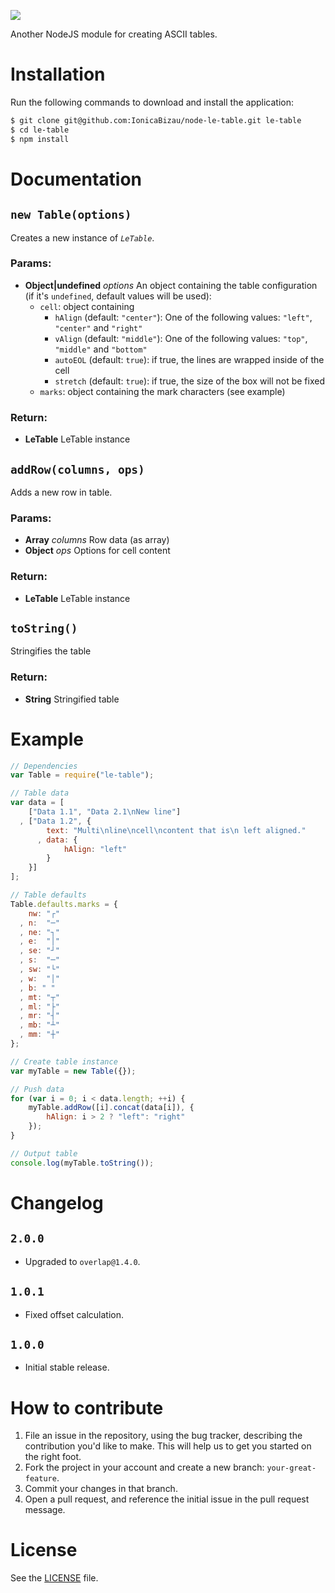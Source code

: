![](http://i.imgur.com/BKXaFAa.png)

Another NodeJS module for creating ASCII tables.

# Installation
Run the following commands to download and install the application:

```sh
$ git clone git@github.com:IonicaBizau/node-le-table.git le-table
$ cd le-table
$ npm install
```

# Documentation
## `new Table(options)`
Creates a new instance of *`LeTable`*.

### Params:
* **Object|undefined** *options* An object containing the table configuration (if it's `undefined`, default values will be used):
  - `cell`: object containing
    - `hAlign` (default: `"center"`): One of the following values: `"left"`, `"center"` and `"right"`
    - `vAlign` (default: `"middle"`): One of the following values: `"top"`, `"middle"` and `"bottom"`
    - `autoEOL` (default: `true`): if true, the lines are wrapped inside of the cell
    - `stretch` (default: `true`): if true, the size of the box will not be fixed
  - `marks`: object containing the mark characters (see example)

### Return:
* **LeTable** LeTable instance

## `addRow(columns, ops)`
Adds a new row in table.

### Params:
* **Array** *columns* Row data (as array)
* **Object** *ops* Options for cell content

### Return:
* **LeTable** LeTable instance

## `toString()`
Stringifies the table

### Return:
* **String** Stringified table

# Example

```js
// Dependencies
var Table = require("le-table");

// Table data
var data = [
    ["Data 1.1", "Data 2.1\nNew line"]
  , ["Data 1.2", {
        text: "Multi\nline\ncell\ncontent that is\n left aligned."
      , data: {
            hAlign: "left"
        }
    }]
];

// Table defaults
Table.defaults.marks = {
    nw: "┌"
  , n:  "─"
  , ne: "┐"
  , e:  "│"
  , se: "┘"
  , s:  "─"
  , sw: "└"
  , w:  "│"
  , b: " "
  , mt: "┬"
  , ml: "├"
  , mr: "┤"
  , mb: "┴"
  , mm: "┼"
};

// Create table instance
var myTable = new Table({});

// Push data
for (var i = 0; i < data.length; ++i) {
    myTable.addRow([i].concat(data[i]), {
        hAlign: i > 2 ? "left": "right"
    });
}

// Output table
console.log(myTable.toString());
```

# Changelog
## `2.0.0`
 - Upgraded to `overlap@1.4.0`.

## `1.0.1`
 - Fixed offset calculation.

## `1.0.0`
 - Initial stable release.

# How to contribute

1. File an issue in the repository, using the bug tracker, describing the
   contribution you'd like to make. This will help us to get you started on the
   right foot.
2. Fork the project in your account and create a new branch:
   `your-great-feature`.
3. Commit your changes in that branch.
4. Open a pull request, and reference the initial issue in the pull request
   message.

# License
See the [LICENSE](./LICENSE) file.
